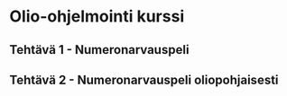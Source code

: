 # Olio-ohjelmointi kurssi
## Tehtävä 1 - Numeronarvauspeli
## Tehtävä 2 - Numeronarvauspeli oliopohjaisesti
